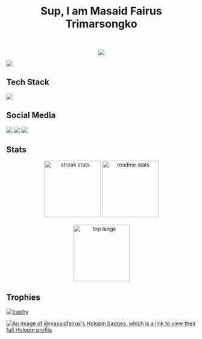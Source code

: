 <h1 align="center"> Sup, I am Masaid Fairus Trimarsongko</h1> <br>
<p align="center"><img src="https://media.tenor.com/_d0iCsfNE2IAAAAj/penguin-wave.gif"></p>

<img src="https://visitcount.itsvg.in/api?id=masaidfairus&icon=9&color=3)](https://visitcount.itsvg.in">


<h2>Tech Stack</h2>
<img src="https://img.shields.io/badge/Figma-1E1E1E?style=for-the-badge&logo=figma&logoColor=white">

<h2>Social Media</h2>

<a href="https://www.instagram.com/msaidfairuss/"><img src="https://img.shields.io/badge/Instagram-FD0049?style=for-the-badge&logo=instagram&logoColor=white"></a>
<a href="https://www.linkedin.com/in/masaidfairustrimarsongko"><img src="https://img.shields.io/badge/LinkedIn-0077B5?style=for-the-badge&logo=linkedin&logoColor=white"></a>
<a href="https://www.youtube.com/@masaidfairus"><img src="https://img.shields.io/badge/YouTube-FF0000?style=for-the-badge&logo=youtube&logoColor=white"></a>

<h2>Stats</h2>
<div align="center">
  <img  height=150 src="https://github-readme-streak-stats-salesp07.vercel.app/?user=masaidfairus&count_private=true&theme=dark&border_radius=10" alt="streak stats"/>
  <img height=150 src="https://github-readme-stats-salesp07.vercel.app/api?username=masaidfairus&count_private=true&show_icons=true&theme=dark&rank_icon=github&border_radius=10" alt="readme stats"" />
  <br>
  <br>
  <img style="margin: 0 100" height=150 align="center" src="https://github-readme-stats.vercel.app/api/top-langs/?username=masaidfairus&hide=HTML&langs_count=10&layout=compact&theme=dark&border_radius=10&size_weight=0.5&count_weight=0.5&exclude_repo=github-readme-stats" alt="top langs" />
</div>

<h2>Trophies</h2>

[![trophy](https://github-profile-trophy.vercel.app/?username=masaidfairus&theme=darkhub)](https://github.com/ryo-ma/github-profile-trophy)
  
[![An image of @masaidfairus's Holopin badges, which is a link to view their full Holopin profile](https://holopin.me/masaidfairus)](https://holopin.io/@masaidfairus)

